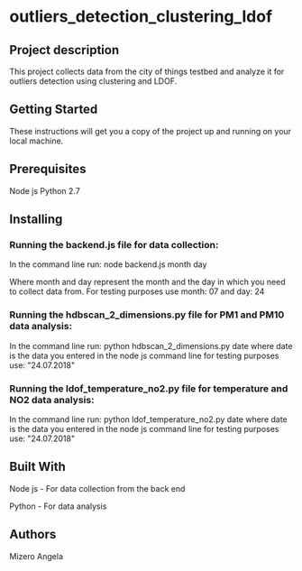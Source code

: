 # outliers_detection_clustering_ldof

## Project description

This project collects data from the city of things testbed and analyze it for outliers detection using clustering and LDOF.

## Getting Started

These instructions will get you a copy of the project up and running on your local machine.

## Prerequisites

Node js
Python 2.7

## Installing

### Running the backend.js file for data collection:

In the command line run: node backend.js month day

Where month and day represent the month and the day in which you need to collect data from. 
For testing purposes use month: 07 and day: 24

### Running the hdbscan_2_dimensions.py file for PM1 and PM10 data analysis:

In the command line run: python hdbscan_2_dimensions.py date 
where date is the data you entered in the node js command line for testing purposes use: "24.07.2018"

### Running the ldof_temperature_no2.py file for temperature and NO2 data analysis:

In the command line run: python ldof_temperature_no2.py date 
where date is the data you entered in the node js command line for testing purposes use: "24.07.2018"

## Built With

Node js - For data collection from the back end

Python - For data analysis

## Authors

Mizero Angela

